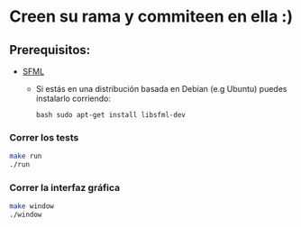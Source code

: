 # Creen su rama y commiteen en ella :)

## Prerequisitos:
* [SFML](https://www.sfml-dev.org/download/sfml/2.5.1/)
    + Si estás en una distribución basada en Debian (e.g Ubuntu) puedes instalarlo corriendo:
    
        ``bash
        sudo apt-get install libsfml-dev
        ``

### Correr los tests
```bash
make run
./run
```

### Correr la interfaz gráfica
```bash
make window
./window
```
